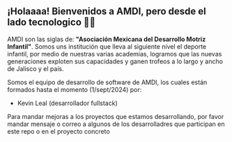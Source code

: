 ## ¡Holaaaa! Bienvenidos a AMDI, pero desde el lado tecnologico 👩‍💻

AMDI son las siglas de: **"Asociación Mexicana del Desarrollo Motriz Infantil"**. Somos uns institución que lleva al siguiente nivel el deporte infantil, por medio de nuestras varias academias, logramos que las nuevas generaciones exploten sus capacidades y ganen trofeos a lo largo y ancho de Jalisco y el país.

Somos el equipo de desarrollo de software de AMDI, los cuales están formados hasta el momento (1/sept/2024) por:
- Kevin Leal (desarrollador fullstack)

Para mandar mejoras a los proyectos que estamos desarrollando, por favor mandar mensaje o correo a algunos de los desarrolladres que participan en este repo o en el proyecto concreto
